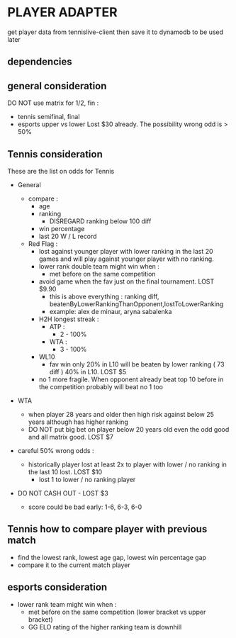 # PLAYER ADAPTER

get player data from tennislive-client then save it to dynamodb to be used later

## dependencies

## general consideration

DO NOT use matrix for 1/2, fin :
  - tennis semifinal, final
  - esports upper vs lower
Lost $30 already. The possibility wrong odd is > 50%


## Tennis consideration

These are the list on odds for Tennis
- General
  - compare :
    - age
    - ranking
        - DISREGARD ranking below 100 diff
    - win percentage
    - last 20 W / L record
  - Red Flag :
    -  lost against younger player with lower ranking in the last 20 games and will play against younger player with no ranking.
    - lower rank double team might win when :
      - met before on the same competition
    - avoid game when the fav just on the final tournament. LOST $9.90
        - this is above everything : ranking diff, beatenByLowerRankingThanOpponent,lostToLowerRanking
        - example: alex de minaur, aryna sabalenka
    - H2H longest streak :
      - ATP :
        - 2 - 100%
      - WTA :
        - 3 - 100%
    - WL10
      - fav win only 20% in L10 will be beaten by lower ranking ( 73 diff ) 40% in L10. LOST $5
    - no 1 more fragile. When opponent already beat top 10 before in the competition probably will beat no 1 too


- WTA
  - when player 28 years and older then high risk against below 25 years although has higher ranking
  - DO NOT put big bet on player below 20 years old even the odd good and all matrix good. LOST $7

- careful 50% wrong odds :
  - historically player lost at least 2x to player with lower / no ranking in the last 10 lost. LOST $10
    - lost 1 to lower / no ranking player

- DO NOT CASH OUT - LOST $3
  - score could be bad early: 1-6, 6-3, 6-0

## Tennis how to compare player with previous match

- find the lowest rank, lowest age gap, lowest win percentage gap
- compare it to the current match player

## esports consideration

- lower rank team might win when :
  - met before on the same competition (lower bracket vs upper bracket)
  - GG ELO rating of the higher ranking team is downhill
